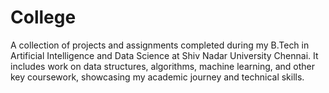 # College
 A collection of projects and assignments completed during my B.Tech in Artificial Intelligence and Data Science at Shiv Nadar University Chennai. It includes work on data structures, algorithms, machine learning, and other key coursework, showcasing my academic journey and technical skills.
